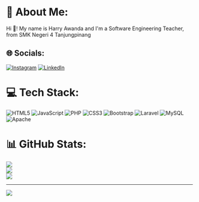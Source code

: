 # 💫 About Me:
Hi 👋! My name is Harry Awanda and I'm a Software Engineering Teacher, from SMK Negeri 4 Tanjungpinang


## 🌐 Socials:
[![Instagram](https://img.shields.io/badge/Instagram-%23E4405F.svg?logo=Instagram&logoColor=white)](https://instagram.com/harry.awanda) [![LinkedIn](https://img.shields.io/badge/LinkedIn-%230077B5.svg?logo=linkedin&logoColor=white)](https://linkedin.com/in/harry-awanda) 

# 💻 Tech Stack:
![HTML5](https://img.shields.io/badge/html5-%23E34F26.svg?style=for-the-badge&logo=html5&logoColor=white) ![JavaScript](https://img.shields.io/badge/javascript-%23323330.svg?style=for-the-badge&logo=javascript&logoColor=%23F7DF1E) ![PHP](https://img.shields.io/badge/php-%23777BB4.svg?style=for-the-badge&logo=php&logoColor=white) ![CSS3](https://img.shields.io/badge/css3-%231572B6.svg?style=for-the-badge&logo=css3&logoColor=white) ![Bootstrap](https://img.shields.io/badge/bootstrap-%238511FA.svg?style=for-the-badge&logo=bootstrap&logoColor=white) ![Laravel](https://img.shields.io/badge/laravel-%23FF2D20.svg?style=for-the-badge&logo=laravel&logoColor=white) ![MySQL](https://img.shields.io/badge/mysql-%2300000f.svg?style=for-the-badge&logo=mysql&logoColor=white) ![Apache](https://img.shields.io/badge/apache-%23D42029.svg?style=for-the-badge&logo=apache&logoColor=white)
# 📊 GitHub Stats:
![](https://github-readme-stats.vercel.app/api?username=harry-awanda&theme=dark&hide_border=false&include_all_commits=false&count_private=false)<br/>
![](https://github-readme-streak-stats.herokuapp.com/?user=harry-awanda&theme=dark&hide_border=false)<br/>
![](https://github-readme-stats.vercel.app/api/top-langs/?username=harry-awanda&theme=dark&hide_border=false&include_all_commits=false&count_private=false&layout=compact)

---
[![](https://visitcount.itsvg.in/api?id=harry-awanda&icon=0&color=0)](https://visitcount.itsvg.in)

<!-- Proudly created with GPRM ( https://gprm.itsvg.in ) -->
